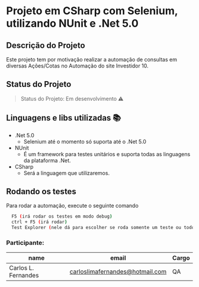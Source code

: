 
# Projeto em CSharp com Selenium, utilizando NUnit e .Net 5.0





## Descrição do Projeto
Este projeto tem por motivação realizar a automação de consultas em diversas Ações/Cotas no Automação do site Investidor 10.


## Status do Projeto
> Status do Projeto: Em desenvolvimento :warning:
## Linguagens e libs utilizadas :books:
- .Net 5.0
    - Selenium até o momento só suporta até o .Net 5.0
- NUnit
    - É um framework para testes unitários e suporta todas as linguagens da plataforma .Net.
- CSharp
    - Será a linguagem que utilizaremos.
## Rodando os testes

Para rodar a automação, execute o seguinte comando

```bash
  F5 (irá rodar os testes em modo debug)
  ctrl + F5 (irá rodar)
  Test Explorer (nele dá para escolher se roda somente um teste ou todos que tiver)
```


### Participante:

|name|email|Cargo|
| -------- | -------- | -------- 
|Carlos L. Fernandes|carloslimafernandes@hotmail.com|QA|
